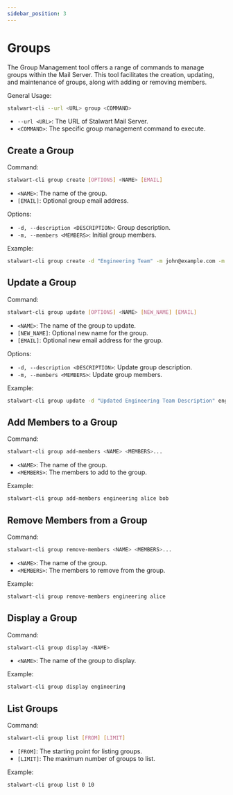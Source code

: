 ```yaml
---
sidebar_position: 3
---
```


# Groups

The Group Management tool offers a range of commands to manage groups within the Mail Server. This tool facilitates the creation, updating, and maintenance of groups, along with adding or removing members.

General Usage:

```bash
stalwart-cli --url <URL> group <COMMAND>
```

- `--url <URL>`: The URL of Stalwart Mail Server.
- `<COMMAND>`: The specific group management command to execute.

## Create a Group

Command:

```bash
stalwart-cli group create [OPTIONS] <NAME> [EMAIL]
```

- `<NAME>`: The name of the group.
- `[EMAIL]`: Optional group email address.

Options:

- `-d, --description <DESCRIPTION>`: Group description.
- `-m, --members <MEMBERS>`: Initial group members.

Example:

```bash
stalwart-cli group create -d "Engineering Team" -m john@example.com -m jane@example.com engineering engineering@example.com
```

## Update a Group

Command:

```bash
stalwart-cli group update [OPTIONS] <NAME> [NEW_NAME] [EMAIL]
```

- `<NAME>`: The name of the group to update.
- `[NEW_NAME]`: Optional new name for the group.
- `[EMAIL]`: Optional new email address for the group.

Options:

- `-d, --description <DESCRIPTION>`: Update group description.
- `-m, --members <MEMBERS>`: Update group members.

Example:

```bash
stalwart-cli group update -d "Updated Engineering Team Description" engineering new.engineering newengineering@example.com
```

## Add Members to a Group

Command:

```bash
stalwart-cli group add-members <NAME> <MEMBERS>...
```

- `<NAME>`: The name of the group.
- `<MEMBERS>`: The members to add to the group.

Example:

```bash
stalwart-cli group add-members engineering alice bob
```

## Remove Members from a Group

Command:

```bash
stalwart-cli group remove-members <NAME> <MEMBERS>...
```

- `<NAME>`: The name of the group.
- `<MEMBERS>`: The members to remove from the group.

Example:

```bash
stalwart-cli group remove-members engineering alice
```

## Display a Group

Command:

```bash
stalwart-cli group display <NAME>
```

- `<NAME>`: The name of the group to display.

Example:

```bash
stalwart-cli group display engineering
```

## List Groups

Command:

```bash
stalwart-cli group list [FROM] [LIMIT]
```

- `[FROM]`: The starting point for listing groups.
- `[LIMIT]`: The maximum number of groups to list.

Example:

```bash
stalwart-cli group list 0 10
```

